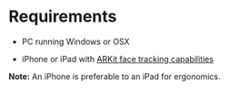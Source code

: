 # Requirements

* PC running Windows or OSX

* iPhone or iPad with [ARKit face tracking capabilities](https://support.apple.com/en-us/HT209183)

**Note:** An iPhone is preferable to an iPad for ergonomics.
